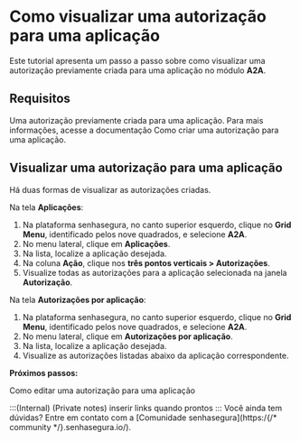 # Como visualizar uma autorização para uma aplicação

Este tutorial apresenta um passo a passo sobre como visualizar uma autorização previamente criada para uma aplicação no módulo **A2A**.

## Requisitos

Uma autorização previamente criada para uma aplicação. Para mais informações, acesse a documentação Como criar uma autorização para uma aplicação.

## Visualizar uma autorização para uma aplicação

Há duas formas de visualizar as autorizações criadas.

Na tela **Aplicações**:

1. Na plataforma senhasegura, no canto superior esquerdo, clique no **Grid Menu**, identificado pelos nove quadrados, e selecione **A2A**.
2. No menu lateral, clique em **Aplicações**.
3. Na lista, localize a aplicação desejada.
4. Na coluna **Ação**, clique nos **três pontos verticais > Autorizações**.
5. Visualize todas as autorizações para a aplicação selecionada na janela **Autorização**.

Na tela **Autorizações por aplicação**:

1. Na plataforma senhasegura, no canto superior esquerdo, clique no **Grid Menu**, identificado pelos nove quadrados, e selecione **A2A**.
2. No menu lateral, clique em **Autorizações por aplicação**.
3. Na lista, localize a aplicação desejada.
4. Visualize as autorizações listadas abaixo da aplicação correspondente.

**Próximos passos:**

Como editar uma autorização para uma aplicação

:::(Internal) (Private notes)
inserir links quando prontos
:::
Você ainda tem dúvidas? Entre em contato com a [Comunidade senhasegura](https:/{/* community */}.senhasegura.io/).


